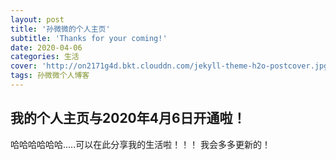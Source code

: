 ```yaml
---
layout: post
title: '孙微微的个人主页'
subtitle: 'Thanks for your coming!'
date: 2020-04-06
categories: 生活
cover: 'http://on2171g4d.bkt.clouddn.com/jekyll-theme-h2o-postcover.jpg'
tags: 孙微微个人博客
---
```




## 我的个人主页与2020年4月6日开通啦！

哈哈哈哈哈哈.....可以在此分享我的生活啦！！！
我会多多更新的！
